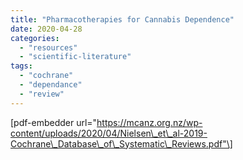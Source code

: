 ```yaml
---
title: "Pharmacotherapies for Cannabis Dependence"
date: 2020-04-28
categories: 
  - "resources"
  - "scientific-literature"
tags: 
  - "cochrane"
  - "dependance"
  - "review"
---
```


\[pdf-embedder url="https://mcanz.org.nz/wp-content/uploads/2020/04/Nielsen\_et\_al-2019-Cochrane\_Database\_of\_Systematic\_Reviews.pdf"\]
